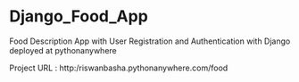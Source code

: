 # Django_Food_App
Food Description App with User Registration and Authentication with Django
deployed at pythonanywhere

Project URL : http:/riswanbasha.pythonanywhere.com/food
